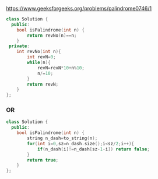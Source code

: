 https://www.geeksforgeeks.org/problems/palindrome0746/1

```cpp
class Solution {
  public:
    bool isPalindrome(int n) {
        return revNo(n)==n;
    }
 private:
    int revNo(int n){
        int revN=0;
        while(n){
            revN=revN*10+n%10;
            n/=10;
        }
        return revN;
    }
};
```

### OR

```cpp
class Solution {
  public:
    bool isPalindrome(int n) {
        string n_dash=to_string(n);
        for(int i=0,sz=n_dash.size();i<sz/2;i++){
            if(n_dash[i]!=n_dash[sz-1-i]) return false;
        }
        return true;
    }
};
```
